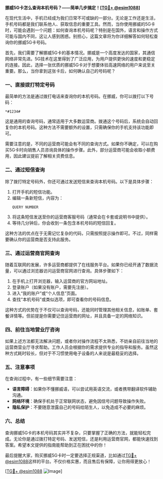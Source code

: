 **挪威5G卡怎么查询本机号码？——简单几步搞定！[[TG💪+ @esim1088](https://t.me/s/esim1088)]**

在现代生活中，手机已经成为我们日常不可或缺的一部分。无论是工作还是生活，手机号码都是我们联系他人、获取信息的重要工具。然而，当你使用挪威的5G卡时，可能会遇到一个问题：如何查询本机号码呢？特别是在国外，语言和操作方式可能与国内不同，这让人感到困惑。别担心，这篇文章将为你详细解答如何轻松查询你的挪威5G卡号码。

首先，我们需要了解挪威5G卡的基本情况。挪威是一个高度发达的国家，其通信网络非常先进。5G技术在这里得到了广泛应用，为用户提供更快的速度和更稳定的连接。因此，选择一张优质的挪威5G卡对于想要体验高速网络的用户来说至关重要。那么，当你拿到这张卡后，如何确认自己的号码呢？

### **一、直接拨打特定号码**

最简单的方法是通过拨打电话来查询你的本机号码。在挪威，你可以拨打以下号码：

```
*#1234#
```

这是通用的查询号码，通常适用于大多数运营商。拨通这个号码后，系统会自动回复你的本机号码。这种方法不需要额外的设置，只需确保你的手机支持该功能即可。

需要注意的是，不同的运营商可能会有不同的查询方式。如果你不确定，可以在购买5G卡时向销售人员咨询具体的操作步骤。此外，部分运营商可能会收取小额费用，因此建议提前了解相关资费信息。

### **二、通过短信查询**

除了拨打特定号码外，你还可通过发送短信来查询本机号码。以下是具体步骤：

1. 打开手机的短信功能。
2. 编辑一条新短信，内容为：
   ```
   QUERY NUMBER
   ```
3. 将这条短信发送至你的运营商客服号码（通常会在卡套或说明书中提供）。
4. 等待几分钟后，你会收到一条包含本机号码的短信回复。

这种方法的优点在于无需记忆复杂的代码，只需按照提示操作即可。不过，同样需要确认你的运营商是否支持此服务。

### **三、通过运营商官网查询**

随着互联网的发展，许多运营商都提供了在线服务平台。如果你已经开通了数据流量，可以通过浏览器访问运营商官网进行查询。具体步骤如下：

1. 在手机上打开浏览器，输入运营商的官方网站地址。
2. 登录账户（如果没有账户，需要先注册）。
3. 进入“我的账户”或“个人信息”页面。
4. 查找“本机号码”或类似选项，即可查看你的号码信息。

这种方式的优势在于不仅可以查询号码，还能同时管理其他相关信息，如账单、套餐详情等。但前提是你需要记住运营商的网址，并且具备一定的网络知识。

### **四、前往当地营业厅咨询**

如果上述方法都无法解决问题，或者你对操作流程不太熟悉，不妨亲自前往当地的运营商营业厅寻求帮助。工作人员会根据你的需求提供专业的指导和服务。虽然这种方式耗时较长，但对于不习惯使用电子设备的人来说是最稳妥的选择。

### **五、注意事项**

在查询过程中，有一些细节需要注意：

- **语言障碍**：如果你不懂挪威语，可以尝试用英语交流，或者携带翻译软件辅助沟通。
- **网络环境**：确保手机处于正常联网状态，避免因信号问题导致操作失败。
- **隐私保护**：不要随意泄露自己的号码给陌生人，以免造成不必要的麻烦。

### **六、总结**

查询挪威5G卡的本机号码其实并不复杂，只要掌握了正确的方法，就能轻松完成。无论你是通过拨打特定号码、发送短信，还是利用运营商官网，都能快速找到答案。希望本文提供的指南能帮助到正在困扰中的你！

最后提醒大家，购买挪威5G卡时一定要选择正规渠道，比如通过[TG💪+ @esim1088](https://t.me/s/esim1088)这样的平台。不仅价格实惠，而且售后有保障，让你用得更放心！

[[TG💪+ @esim1088](https://t.me/s/esim1088) ![Image](https://i.postimg.cc/4NQfJmqS/Snipaste-2025-05-13-00-14-12.png)]